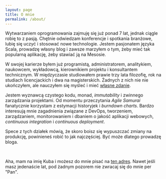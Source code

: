```yaml
---
layout: page
title: O mnie
permalink: /about/
---
```



Wytwarzaniem oprogramowania zajmuję się już ponad 7 lat, jednak ciągle robię to z pasją.
Chętnie odwiedzam konferencje i spotkania branżowe, lubię się uczyć i stosować nowe technologie.
Jestem pasjonatem języka Scala, prowadzę własny blog i zawsze marzyłem o tym, żeby mieć tak popularną aplikację, żeby stawiać ją na Mesosie.

W swojej karierze byłem już programistą, administratorem, analitykiem, naukowcem, wykładowcą, kierownikiem projektu i konsultantem technicznym.
W międzyczasie studiowałem prawie trzy lata filozofię, rok na studiach licencjackich i dwa na magisterskich.
Żadnych z nich nie nie ukończyłem, ale nauczyłem się myśleć i mieć [własne zdanie](http://twentytwowords.com/bertrand-russells-10-commandments-for-teachers-everyone-with-a-brain/).

Jestem wyznawcą czystego kodu, monad, _immutability_ i zwinnego zarządzania projektami. 
Od momentu przeczytania _Agile Samurai_ fanatycznie korzystam z estymacji historyjek i _burndown charts_.
Bardzo interesują mnie zagadnienia związane z DevOps, tworzeniem, zarządzaniem, monitorowaniem i dbaniem o jakość aplikacji webowych, _continuous integration_ i _continuous deployment_.

Spece z tych działek mówią, że skoro boisz się wypuszczać zmiany na produkcję, powinieneś robić to jak najczęściej.
Być może dlatego prowadzę bloga.

&nbsp;

Aha, mam na imię Kuba i możesz do mnie pisać na <a href="#" onclick=" var txt = '&#106;&#097;&#107;&#117;&#098;&#064;&#098;&#101;&#122;&#115;&#112;&#097;&#099;&#106;&#105;&#046;&#112;&#108;'; if (txt == this.innerHTML) window.open('mailto:'+txt); else this.innerHTML = txt; return false;">ten adres</a>.
Nawet jeśli masz jedenaście lat, pod żadnym pozorem nie zwracaj się do mnie per "Pan".



